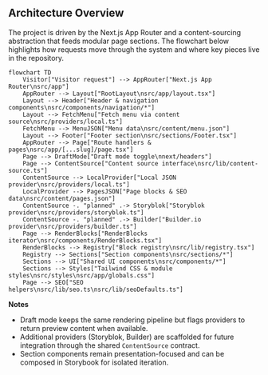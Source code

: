 ## Architecture Overview

The project is driven by the Next.js App Router and a content-sourcing abstraction that feeds modular page sections. The flowchart below highlights how requests move through the system and where key pieces live in the repository.

```mermaid
flowchart TD
    Visitor["Visitor request"] --> AppRouter["Next.js App Router\nsrc/app"]
    AppRouter --> Layout["RootLayout\nsrc/app/layout.tsx"]
    Layout --> Header["Header & navigation components\nsrc/components/navigation/*"]
    Layout --> FetchMenu["Fetch menu via content source\nsrc/providers/local.ts"]
    FetchMenu --> MenuJSON["Menu data\nsrc/content/menu.json"]
    Layout --> Footer["Footer section\nsrc/sections/Footer.tsx"]
    AppRouter --> Page["Route handlers & pages\nsrc/app/[...slug]/page.tsx"]
    Page --> DraftMode["Draft mode toggle\nnext/headers"]
    Page --> ContentSource["Content source interface\nsrc/lib/content-source.ts"]
    ContentSource --> LocalProvider["Local JSON provider\nsrc/providers/local.ts"]
    LocalProvider --> PagesJSON["Page blocks & SEO data\nsrc/content/pages.json"]
    ContentSource -. "planned" .-> Storyblok["Storyblok provider\nsrc/providers/storyblok.ts"]
    ContentSource -. "planned" .-> Builder["Builder.io provider\nsrc/providers/builder.ts"]
    Page --> RenderBlocks["RenderBlocks iterator\nsrc/components/RenderBlocks.tsx"]
    RenderBlocks --> Registry["Block registry\nsrc/lib/registry.tsx"]
    Registry --> Sections["Section components\nsrc/sections/*"]
    Sections --> UI["Shared UI components\nsrc/components/*"]
    Sections --> Styles["Tailwind CSS & module styles\nsrc/styles\nsrc/app/globals.css"]
    Page --> SEO["SEO helpers\nsrc/lib/seo.ts\nsrc/lib/seoDefaults.ts"]
```

**Notes**
- Draft mode keeps the same rendering pipeline but flags providers to return preview content when available.
- Additional providers (Storyblok, Builder) are scaffolded for future integration through the shared `ContentSource` contract.
- Section components remain presentation-focused and can be composed in Storybook for isolated iteration.

